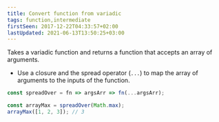 ```yaml
---
title: Convert function from variadic
tags: function,intermediate
firstSeen: 2017-12-22T04:33:57+02:00
lastUpdated: 2021-06-13T13:50:25+03:00
---
```


Takes a variadic function and returns a function that accepts an array of arguments.

- Use a closure and the spread operator (`...`) to map the array of arguments to the inputs of the function.

```js
const spreadOver = fn => argsArr => fn(...argsArr);
```

```js
const arrayMax = spreadOver(Math.max);
arrayMax([1, 2, 3]); // 3
```
